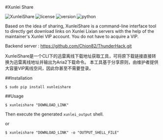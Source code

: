#Xunlei Share

![XunleiShare](https://img.shields.io/badge/XunleiShare-first%20release-brightgreen.svg)
![license](https://img.shields.io/badge/license-MIT-brightgreen.svg)
![version](https://img.shields.io/badge/pypi-v0.1.0-orange.svg)
![python](https://img.shields.io/badge/python-2.7-green.svg)

Based on the idea of sharing, XunleiShare is a command-line interface tool to directly get download links on Xunlei Lixian servers with the help of the maintainer's Xunlei VIP account. You do not have to acquire a VIP.

Backend server : https://github.com/Chion82/ThunderHack.git

XunleiShare是一个CLI下的迅雷离线下载地址获取工具，可将原下载链接直接转换为迅雷离线地址并输出为Aria2下载命令。 本工具基于分享原则，由维护者提供大容量VIP离线空间，因此你甚至不需要登录。

##Installation

```
$ sudo pip install xunleishare
```

##Usage

```
$ xunleishare "DOWNLOAD_LINK"
```
Then execute the generated ```xunlei_output``` shell.

or

``
$ xunleishare "DOWNLOAD_LINK" -o "OUTPUT_SHELL_FILE"
``
